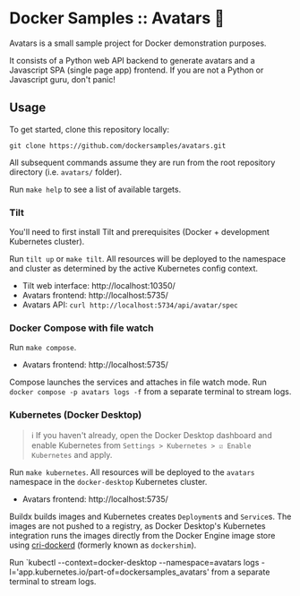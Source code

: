# Docker Samples :: Avatars 🤪
Avatars is a small sample project for Docker demonstration purposes.

It consists of a Python web API backend to generate avatars and a Javascript SPA (single page app) frontend.
If you are not a Python or Javascript guru, don't panic!

## Usage
To get started, clone this repository locally:
```shell
git clone https://github.com/dockersamples/avatars.git
```
All subsequent commands assume they are run from the root repository directory
(i.e. `avatars/` folder).

Run `make help` to see a list of available targets.

### Tilt
You'll need to first install Tilt and prerequisites (Docker + development Kubernetes cluster).

Run `tilt up` or `make tilt`.
All resources will be deployed to the namespace and cluster as determined by the active Kubernetes config context.

* Tilt web interface: http://localhost:10350/
* Avatars frontend: http://localhost:5735/
* Avatars API: `curl http://localhost:5734/api/avatar/spec`

### Docker Compose with file watch
Run `make compose`.

* Avatars frontend: http://localhost:5735/

Compose launches the services and attaches in file watch mode.
Run `docker compose -p avatars logs -f` from a separate terminal to stream logs. 

### Kubernetes (Docker Desktop)
> ℹ️ If you haven't already, open the Docker Desktop dashboard and enable
> Kubernetes from `Settings > Kubernetes > ☑️ Enable Kubernetes` and apply.

Run `make kubernetes`.
All resources will be deployed to the `avatars` namespace in the `docker-desktop` Kubernetes cluster.

* Avatars frontend: http://localhost:5735/

Buildx builds images and Kubernetes creates `Deployment`s and `Service`s.
The images are not pushed to a registry, as Docker Desktop's Kubernetes
integration runs the images directly from the Docker Engine image store using
[cri-dockerd][] (formerly known as `dockershim`).

Run `kubectl --context=docker-desktop --namespace=avatars logs -l='app.kubernetes.io/part-of=dockersamples_avatars' from a separate terminal to stream logs.

[cri-dockerd]: https://github.com/Mirantis/cri-dockerd

